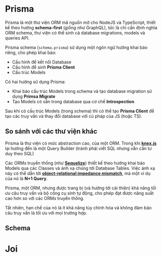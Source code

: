 # Prisma

Prisma là một thư viện ORM mã nguồn mở cho NodeJS và TypeScript, thiết kế theo hướng **schema-first** (giống như GraphQL), tức là chỉ cần định nghĩa ORM schema, thư viện có thể sinh cả database migrations, models và queries API.

Prisma schema (`schema.prisma`) sử dụng một ngôn ngữ hướng khai báo riêng, cho phép khai báo:
- Cấu hình để kết nối Database
- Cấu hình để sinh **Prisma Client**
- Cấu trúc Models

Có hai hướng sử dụng Prisma:
- Khai báo cấu trúc Models trong schema và tạo database migration sử dụng **Primsa Migrate**
- Tạo Models có sẵn trong database qua cơ chế **Introspection**

Sau khi có cấu trúc Models (trong schema) thì có thể tạo **Prisma Client** để tạo các truy vấn và thay đổi database với cú pháp của JS (hoặc TS).

## So sánh với các thư viện khác

Prisma là thư viện có mức abstraction cao, của một ORM. Trong khi [**knex.js**](https://knexjs.org/) lại hướng đến là một Query Builder (tránh phải viết SQL nhưng vẫn cần tư duy theo SQL)

Các ORMs truyền thống (như [**Sequelize**](https://sequelize.org/)) thiết kế theo hướng khai báo Models qua các Classes và ánh xạ chúng tới Database Tables. Việc ánh xạ này có thể dẫn tới [**object-relational impedance mismatch**](https://en.wikipedia.org/wiki/Object-relational_impedance_mismatch), mà một ví dụ của nó là **N+1 Query**.

Prisma, một ORM, nhưng được trang bị (và hướng tới cải thiện) khả năng tối ưu câu truy vấn và bộ công cụ sinh tự động, cho phép đạt được năng suất cao hơn so với các ORMs truyền thống.

Tất nhiên, hạn chế của nó là ít khả năng tùy chỉnh hóa và không đảm bảo câu truy vấn là tối ưu với mọi trường hợp.

## Schema



# Joi
